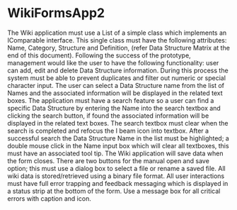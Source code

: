 # WikiFormsApp2
The Wiki application must use a List<T> of a simple class which implements an IComparable<T> interface. This single class must have the following attributes: Name, Category, Structure and Definition, (refer Data Structure Matrix at the end of this document). Following the success of the prototype, management would like the user to have the following functionality: user can add, edit and delete Data Structure information. During this process the system must be able to prevent duplicates and filter out numeric or special character input. The user can select a Data Structure name from the list of Names and the associated information will be displayed in the related text boxes.
The application must have a search feature so a user can find a specific Data Structure by entering the Name into the search textbox and clicking the search button, if found the associated information will be displayed in the related text boxes. The search textbox must clear when the search is completed and refocus the I beam icon into textbox. After a successful search the Data Structure Name in the list must be highlighted; a double mouse click in the Name input box which will clear all textboxes, this must have an associated tool tip.
The Wiki application will save data when the form closes. There are two buttons for the manual open and save option; this must use a dialog box to select a file or rename a saved file. All wiki data is stored/retrieved using a binary file format.
All user interactions must have full error trapping and feedback messaging which is displayed in a status strip at the bottom of the form. Use a message box for all critical errors with caption and icon.
